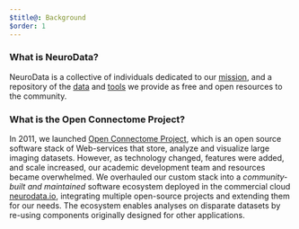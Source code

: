 ```yaml
---
$title@: Background
$order: 1
---
```


### What is NeuroData?

NeuroData is a collective of individuals dedicated to our <a href="{{g.url('/content/pages/about.html').path}}">mission</a>, and a repository of the <a href="{{g.url('/content/cloud/data.html').path}}">data</a> and <a href="{{g.url('/content/pages/tools.html').path}}">tools</a> we provide as free and open resources to the community.

### What is the Open Connectome Project?

In 2011, we launched <a href="https://dl.acm.org/citation.cfm?doid=2484838.2484870" target="_blank">Open Connectome Project</a>, which is an open source software stack of Web-services that store, analyze and visualize large imaging datasets. However, as technology changed, features were added, and scale increased, our academic development team and resources became overwhelmed. We overhauled our custom stack into a <em>community-built and maintained</em> software ecosystem deployed in the commercial cloud <a href="https://neurodata.io">neurodata.io</a>, integrating multiple open-source projects and extending them for our needs. The ecosystem enables analyses on disparate datasets by re-using components originally designed for other applications.